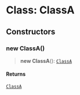 # Class: ClassA

## Constructors

### new ClassA()

> **new ClassA**(): [`ClassA`](module-1.submodules.submodule-1.Class.ClassA.md)

#### Returns

[`ClassA`](module-1.submodules.submodule-1.Class.ClassA.md)
